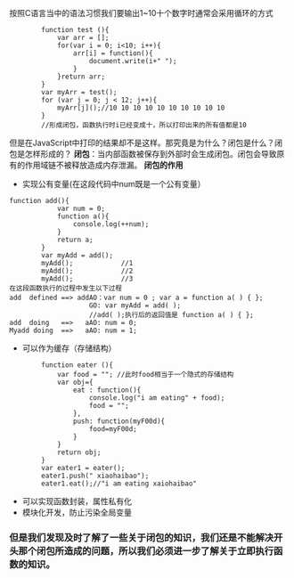 按照C语言当中的语法习惯我们要输出1~10十个数字时通常会采用循环的方式

```
        function test (){
            var arr = [];
            for(var i = 0; i<10; i++){
                arr[i] = function(){
                    document.write(i+" ");
                }
            }return arr;
        }
        var myArr = test();
        for (var j = 0; j < 12; j++){
            myArr[j]();//10 10 10 10 10 10 10 10 10 10
        }
        //形成闭包，函数执行时i已经变成十，所以打印出来的所有值都是10
```
但是在JavaScript中打印的结果却不是这样。那究竟是为什么？闭包是什么？闭包是怎样形成的？
**闭包**：当内部函数被保存到外部时会生成闭包。闭包会导致原有的作用域链不被释放造成内存泄漏。
**闭包的作用**

 - 实现公有变量(在这段代码中num既是一个公有变量）

```
function add(){
            var num = 0;
            function a(){
                console.log(++num);
            }
            return a;
        }
        var myAdd = add();  
	    myAdd();            //1
        myAdd();            //2
        myAdd();            //3
在这段函数执行的过程中发生以下过程
add  defined ==> addAO：var num = 0 ; var a = function a( ) { };
					GO: var myAdd = add( );
					//add( );执行后的返回值是 function a( ) { };
add  doing	 ==>   aAO: num = 0;
Myadd doing  ==>   aAO: num = 1; 
```


 - 可以作为缓存（存储结构）
```
        function eater (){
            var food = ""; //此时food相当于一个隐式的存储结构
            var obj={
                eat : function(){
                    console.log("i am eating" + food);
                    food = "";
                },
                push: function(myF00d){
                    food=myF00d;
                }
            }
            return obj;
        }
        var eater1 = eater();
        eater1.push(" xiaohaibao");
        eater1.eat();//"i am eating xaiohaibao"
```
 - 可以实现函数封装，属性私有化
 - 模块化开发，防止污染全局变量

<h3>但是我们发现及时了解了一些关于闭包的知识，我们还是不能解决开头那个闭包所造成的问题，所以我们必须进一步了解关于立即执行函数的知识。</h3>
